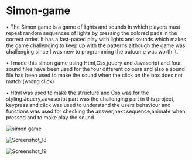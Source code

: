 ﻿# Simon-game
 
 
• The Simon game is a game of lights and sounds in which players must repeat random sequences of lights by pressing the colored pads in the correct order. It has a fast-paced play   with lights and sounds which makes the game challenging to keep up with the patterns although the game was challenging since I was new to programming the outcome was worth it.

• I made this simon game using Html,Css,jquery and Javascript and four sound files have been used for the four different colours and also a sound file has been used to make the     sound when the click on the box does not match (wrong click) 

• Html was used to make the structure and Css was for the styling.Jquery,Javascript part was the challenging part in this project, keypress and click was used to understand the     users behaviour and functions was used for checking the answer,next sequence,animate when pressed and to make play the sound





![simon game](https://user-images.githubusercontent.com/86801890/133933168-e088b649-a38d-4b50-bad6-56d667ed9943.png)

![Screenshot_18](https://user-images.githubusercontent.com/86801890/133933179-34a23d8b-9cc8-4d1e-9aad-b908f66c512e.png)

![Screenshot_19](https://user-images.githubusercontent.com/86801890/133933197-bc8556b1-1b9b-4675-8804-0971e5ae33a7.png)
